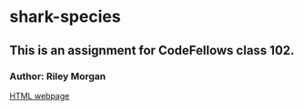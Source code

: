 # shark-species

## This is an assignment for CodeFellows class 102.

### Author: Riley Morgan

[HTML webpage]()